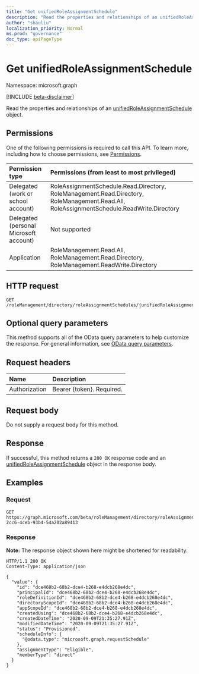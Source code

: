 ```yaml
---
title: "Get unifiedRoleAssignmentSchedule"
description: "Read the properties and relationships of an unifiedRoleAssignmentSchedule object."
author: "shauliu"
localization_priority: Normal
ms.prod: "governance"
doc_type: apiPageType
---
```


# Get unifiedRoleAssignmentSchedule
Namespace: microsoft.graph

[!INCLUDE [beta-disclaimer](../../includes/beta-disclaimer.md)]

Read the properties and relationships of an [unifiedRoleAssignmentSchedule](../resources/unifiedroleassignmentschedule.md) object.

## Permissions
One of the following permissions is required to call this API. To learn more, including how to choose permissions, see [Permissions](/graph/permissions-reference).

|Permission type|Permissions (from least to most privileged)|
|:---|:---|
|Delegated (work or school account)|RoleAssignmentSchedule.Read.Directory, RoleManagement.Read.Directory, RoleManagement.Read.All, RoleAssignmentSchedule.ReadWrite.Directory|
|Delegated (personal Microsoft account)|Not supported|
|Application|RoleManagement.Read.All, RoleManagement.Read.Directory, RoleManagement.ReadWrite.Directory|

## HTTP request

<!-- {
  "blockType": "ignored"
}
-->
``` http
GET /roleManagement/directory/roleAssignmentSchedules/{unifiedRoleAssignmentSchedulesId}
```

## Optional query parameters
This method supports all of the OData query parameters to help customize the response. For general information, see [OData query parameters](/graph/query-parameters).

## Request headers
|Name|Description|
|:---|:---|
|Authorization|Bearer {token}. Required.|

## Request body
Do not supply a request body for this method.

## Response

If successful, this method returns a `200 OK` response code and an [unifiedRoleAssignmentSchedule](../resources/unifiedroleassignmentschedule.md) object in the response body.

## Examples

### Request
<!-- {
  "blockType": "request",
  "name": "get_unifiedroleassignmentschedule"
}
-->
``` http
GET https://graph.microsoft.com/beta/roleManagement/directory/roleAssignmentSchedules/b1477448-2cc6-4ceb-93b4-54a202a89413
```


### Response
**Note:** The response object shown here might be shortened for readability.
<!-- {
  "blockType": "response",
  "truncated": true,
  "@odata.type": "microsoft.graph.unifiedRoleAssignmentSchedule"
}
-->
``` http
HTTP/1.1 200 OK
Content-Type: application/json

{
  "value": {
    "id": "dce468b2-68b2-dce4-b268-e4dcb268e4dc",
    "principalId": "dce468b2-68b2-dce4-b268-e4dcb268e4dc",
    "roleDefinitionId": "dce468b2-68b2-dce4-b268-e4dcb268e4dc",
    "directoryScopeId": "dce468b2-68b2-dce4-b268-e4dcb268e4dc",
    "appScopeId": "dce468b2-68b2-dce4-b268-e4dcb268e4dc",
    "createdUsing": "dce468b2-68b2-dce4-b268-e4dcb268e4dc",
    "createdDateTime": "2020-09-09T21:35:27.91Z",
    "modifiedDateTime": "2020-09-09T21:35:27.91Z",
    "status": "Provisioned",
    "scheduleInfo": {
      "@odata.type": "microsoft.graph.requestSchedule"
    },
    "assignmentType": "Eligible",
    "memberType": "direct"
  }
}
```

